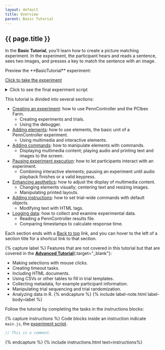 ```yaml
---
layout: default
title: Overview
parent: Basic Tutorial
---
```


## {{ page.title }}

In the **Basic Tutorial**, you'll learn how to create a picture matching experiment. In the experiment, the participant hears and reads a sentence, sees two images, and presses a key to match the sentence with an image.

<div class="border-grey-dk-000 px-4 pb-4" markdown="1">
Preview the **BasicTutorial** experiment:

<p class="text-delta collapsible-block">
  <a href="https://expt.pcibex.net/ibexexps/angelicapan/BasicTutorial/experiment.html" target="_blank">Click to take the experiment</a>
</p> 

<details markdown="block">
<summary class="text-delta collapsible-block">Click to see the final experiment script</summary>
<pre><code class="language-javascript"> 
// This is the BasicTutorial experiment.
// Type code below this line.

// Remove command prefix
PennController.ResetPrefix(null)

// Turn off debugger
DebugOff()

// Instructions
newTrial("instructions",
    defaultText
        .center()
        .print()
    ,
    newText("instructions-1", "&lt;p&gt;Welcome!&lt;/p&gt;")
    ,
    newText("instructions-2", "&lt;p&gt;In this experiment, you will match a sentence with an image. You will hear and read a sentence, and see two images.&lt;/p&gt;")
    ,
    newText("instructions-3", "Press the &lt;b&gt;F&lt;/b&gt; key if the sentence matches the image on the left.")
    ,
    newText("instructions-4", "Press the &lt;b&gt;J&lt;/b&gt; key if the sentence matches the image on the right.")
    ,
    newText("instructions-5", "&lt;p&gt;Click the Spacebar to start the experiment.&lt;/p&gt;")
    ,
    newKey("wait", " ")
        .wait()
)

// Experimental trial
newTrial("experimental-trial",
    newAudio("fish-audio", "2fishRoundTank.mp3")
        .play()
    ,
    newText("fish-description", "The fish swim in a tank which is perfectly round.")
        .center()
        .unfold(2600)
    ,
    newImage("fish-round", "2fishRoundTank.png")
        .size(200, 200)
    ,
    newImage("fish-square", "1fishSquareTank.png")
        .size(200, 200)
    ,
   	newCanvas("side-by-side", 450,200)
        .add(  0, 0, getImage("fish-round"))
        .add(250, 0, getImage("fish-square"))
        .center()
        .print()
    ,
    newKey("keypress", "FJ")
        .wait()
        .log()
    ,
    getAudio("fish-audio")
        .wait("first")
)
</code></pre>
</details>
</div>

This tutorial is divided into several sections:

+ [Creating an experiment](#creating-an-experiment): how to use PennController and the PCIbex Farm.
  + Creating experiments and trials.
  + Using the debugger.
+ [Adding elements](#adding-elements): how to use elements, the basic unit of a PennController experiment.
  + Using multimedia and interactive elements.
+ [Adding commands](#adding-commands): how to manipulate elements with commands.
  + Displaying multimedia content; playing audio and printing text and images to the screen.
+ [Pausing experiment execution](#pausing-experiment-execution): how to let participants interact with an experiment.
  + Combining interactive elements; pausing an experiment until audio playback finishes or a valid keypress.
+ [Enhancing aesthetics](#enhancing-aesthetics): how to adjust the display of multimedia content.
  + Changing elements visually; centering text and resizing images.
  + Manipulating printed layouts.
+ [Adding instructions](#adding-instructions): how to set trial-wide commands with default objects.
  + Modifying text with HTML tags.
+ [Logging data](#logging-data): how to collect and examine experimental data.
  + Reading a PennController results file.
  + Comparing timestamps to calculate response time.

Each section ends with a <span class="text-delta"><a href="#">Back to top</a></span> link, and you can hover to the left of a section title for a shortcut link to that section.

{% capture label %}
Features that are not covered in this tutorial but that are covered in the [**Advanced Tutorial**]({{site.baseurl}}/docs/advanced-tutorial){:target="_blank"}:

+ Making selections with mouse clicks.
+ Creating timeout tasks.
+ Including HTML documents.
+ Using CSVs or other tables to fill in trial templates.
+ Collecting metadata, for example participant information.
+ Manipulating trial sequencing and trial randomization.
+ Analyzing data in R.
{% endcapture %}
{% include label-note.html label-body=label %}

Follow the tutorial by completing the tasks in the <span class="label label-purple">instructions</span> blocks:

{% capture instructions %}
Code blocks inside an instruction indicate `main.js`, the [experiment script](#editing-an-experiment).

```javascript
// This is a comment.
```
{% endcapture %}
{% include instructions.html text=instructions%}
